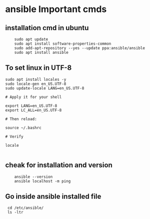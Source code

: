 # ansible Important cmds 

## installation cmd in ubuntu 
```
    sudo apt update
    sudo apt install software-properties-common
    sudo add-apt-repository --yes --update ppa:ansible/ansible
    sudo apt install ansible
```

## To set linux in UTF-8
```
sudo apt install locales -y
sudo locale-gen en_US.UTF-8
sudo update-locale LANG=en_US.UTF-8

# Apply it for your shell

export LANG=en_US.UTF-8
export LC_ALL=en_US.UTF-8

# Then reload:

source ~/.bashrc

# Verify

locale
 
```

## cheak for installation and version
```
    ansible --version
    ansible localhost -m ping 
```

## Go inside ansible installed file
``` 
 cd /etc/ansible/
 ls -ltr
 ```
